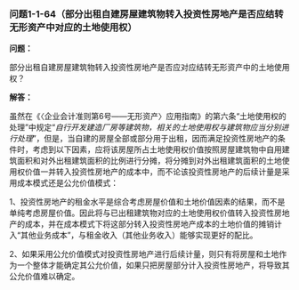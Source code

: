 ### 问题1-1-64（部分出租自建房屋建筑物转入投资性房地产是否应结转无形资产中对应的土地使用权）

**问题：**

部分出租自建房屋建筑物转入投资性房地产是否应对应结转无形资产中的土地使用权？

**解答：**

虽然在《〈企业会计准则第6号——无形资产〉应用指南》的第六条“土地使用权的处理”中规定“*自行开发建造厂房等建筑物，相关的土地使用权与建筑物应当分别进行处理*”，但是，当自建的房屋全部或部分用于出租，因而满足投资性房地产的条件时，考虑到以下因素，应将该房屋所占土地使用权价值按照房屋建筑物中自用建筑面积和对外出租建筑面积的比例进行分摊，将分摊到对外出租建筑面积的土地使用权价值一并转入投资性房地产的成本中，而不论该投资性房地产的后续计量是采用成本模式还是公允价值模式：

1、投资性房地产的租金水平是综合考虑房屋价值和土地价值因素的结果，而不是单纯考虑房屋价值。因此将与已出租建筑物对应的土地使用权价值转入投资性房地产的成本，并在成本模式下将这部分转入投资性房地产成本的土地价值的摊销计入“其他业务成本”，与租金收入（其他业务收入）能够实现更好的配比。

2、如果采用公允价值模式对投资性房地产进行后续计量，则只有将房屋和土地作为一个整体才能确定其公允价值，如果只把房屋部分计入投资性房地产，将导致其公允价值难以确定。